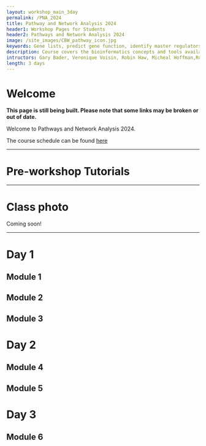 ```yaml
---
layout: workshop_main_3day
permalink: /PNA_2024
title: Pathway and Network Analysis 2024
header1: Workshop Pages for Students
header2: Pathways and Network Analysis 2024
image: /site_images/CBW_pathway_icon.jpg
keywords: Gene lists, predict gene function, identify master regulators
description: Course covers the bioinformatics concepts and tools available for interpreting a gene list using pathway and network information. 
intructors: Gary Bader, Veronique Voisin, Robin Haw, Micheal Hoffman,Ruth Isserlin
length: 3 days
---
```


# Welcome 

**This page is still being built. Please note that some links may be broken or out of date.**  

Welcome to Pathways and Network Analysis 2024.  

The course schedule can be found [here](https://bioinformaticsdotca.github.io/PNA_2024_schedule)  

<!-- Meet your faculty [here]()   -->

***

# Pre-workshop Tutorials

<!-- Required pre-workshop readings and setup can be found [here]()  -->

***


# Class photo

Coming soon!

***  

# Day 1 <a id="day1"></a>


##  Module 1

  <!-- *<font color="#827e9c">Gary Bader</font>* -->
<!--   
  [Module 1 Pre-work Lecture]()  
  [Module 1 Lecture Recording]()  
  [Module 1 Lecture Slides]()   -->
    
##  Module 2

  <!-- *<font color="#827e9c">Veronique Voisin & Ruth Isserlin</font>* -->

  <!-- [Module 2 Lecture Recording]()   -->
  <!-- [Module 2 Lecture Slides]()   -->
  
## Module 3

 <!-- *<font color="#827e9c">Ruth Isserlin</font>*   -->
<!--   
  [Module 3 Lecture Recording]()  
  [Module 3 Lecture Slides]()   -->


# Day 2 <a id="day2"></a>

##  Module 4

  <!-- *<font color="#827e9c">Lincoln Stein & Veronique Voisin</font>* -->
  
  <!-- [Module 4 Lecture Recording]()   -->
  <!-- [Module 4 Lecture Slides]()   -->
  
 
##  Module 5

  <!-- *<font color="#827e9c">Veronique Voisin</font>* -->
  
  <!-- [Module 5 Pre-Work Lecture]()   -->
  <!-- [Module 5 Lecture Recording]()   -->
  <!-- [Module 5 Lecture Slides]()   -->
  

# Day 3 <a id="day3"></a>

## Module 6

<!-- *<font color="#827e9c">Veronique Voisin</font>* -->

  <!-- [Module 6 Lecture Slides]()   -->
